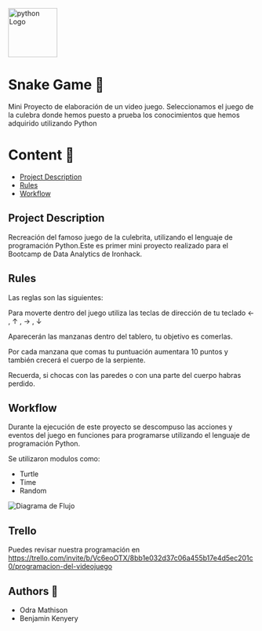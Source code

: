 <img src="https://upload.wikimedia.org/wikipedia/commons/c/c3/Python-logo-notext.svg" alt="python Logo" width="100"/>


# Snake Game :snake:

Mini Proyecto de elaboración de un video juego.
Seleccionamos el juego de la culebra donde hemos puesto a prueba los conocimientos que hemos adquirido utilizando Python


# **Content** :scroll:

* [Project Description](#project-description)
* [Rules](#rules)
* [Workflow](#workflow)


## Project Description

Recreación del famoso juego de la culebrita, utilizando el lenguaje de programación Python.Este es primer mini proyecto realizado para el Bootcamp de Data Analytics de Ironhack.


## Rules

Las reglas son las siguientes:

Para moverte dentro del juego utiliza las teclas de dirección de tu teclado ← , ↑ , →  , ↓

Aparecerán las manzanas dentro del tablero, tu objetivo es comerlas.

Por cada manzana que comas tu puntuación aumentara 10 puntos y también crecerá el cuerpo de la serpiente.

Recuerda, si chocas con las paredes  o con  una parte del cuerpo habras perdido.



## Workflow

Durante la ejecución de este proyecto se descompuso las acciones y eventos del juego en funciones para programarse utilizando el lenguaje de programación Python.

Se utilizaron modulos como:
* Turtle
* Time
* Random

![Diagrama de Flujo](Diagramadeflujo.jpg)

## Trello

Puedes revisar nuestra programación en https://trello.com/invite/b/Vc6eoOTX/8bb1e032d37c06a455b17e4d5ec201c0/programacion-del-videojuego


## Authors :pencil:

- Odra Mathison
- Benjamin Kenyery 

